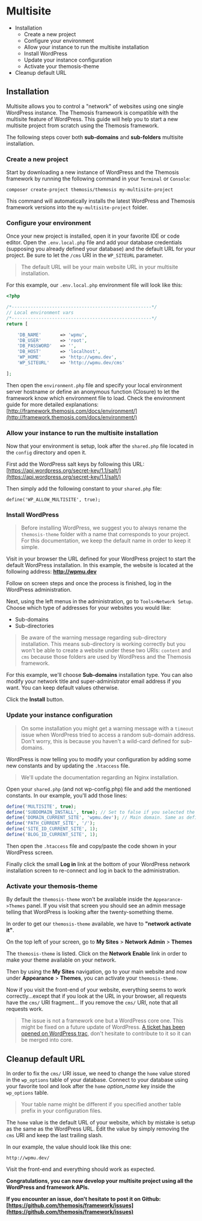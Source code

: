 Multisite
=========

- Installation
	- Create a new project
	- Configure your environment
	- Allow your instance to run the multisite installation
	- Install WordPress
	- Update your instance configuration
	- Activate your themosis-theme
- Cleanup default URL

Installation
------------

Multisite allows you to control a "network" of websites using one single WordPress instance. The Themosis framework is compatible with the multisite feature of WordPress. This guide will help you to start a new multisite project from scratch using the Themosis framework.

The following steps cover both **sub-domains** and **sub-folders** multisite installation.

### Create a new project

Start by downloading a new instance of WordPress and the Themosis framework by running the following command in your `Terminal` or `Console`:

```
composer create-project themosis/themosis my-multisite-project
```

This command will automatically installs the latest WordPress and Themosis framework versions into the `my-multisite-project` folder.

### Configure your environment

Once your new project is installed, open it in your favorite IDE or code editor. Open the `.env.local.php` file and add your database credentials (supposing you already defined your database) and the default URL for your project. Be sure to let the `/cms` URI in the `WP_SITEURL` parameter.

> The default URL will be your main website URL in your multisite installation.

For this example, our `.env.local.php` environment file will look like this:

```php
<?php

/*----------------------------------------------------*/
// Local environment vars
/*----------------------------------------------------*/
return [

    'DB_NAME'       => 'wpmu',
    'DB_USER'       => 'root',
    'DB_PASSWORD'   => '',
    'DB_HOST'       => 'localhost',
    'WP_HOME'       => 'http://wpmu.dev',
    'WP_SITEURL'    => 'http://wpmu.dev/cms'

];
```
Then open the `environment.php` file and specify your local environment server hostname or define an anonymous function (Closure) to let the framework know which environment file to load. Check the environment guide for more detailed explanations: [http://framework.themosis.com/docs/environment/](http://framework.themosis.com/docs/environment/)

### Allow your instance to run the multisite installation

Now that your environment is setup, look after the `shared.php` file located in the `config` directory and open it.

First add the WordPress salt keys by following this URL: [https://api.wordpress.org/secret-key/1.1/salt/](https://api.wordpress.org/secret-key/1.1/salt/)

Then simply add the following constant to your `shared.php` file:

```
define('WP_ALLOW_MULTISITE', true);
```

### Install WordPress

> Before installing WordPress, we suggest you to always rename the `themosis-theme` folder with a name that corresponds to your project. For this documentation, we keep the default name in order to keep it simple.

Visit in your browser the URL defined for your WordPress project to start the default WordPress installation. In this example, the website is located at the following address: **http://wpmu.dev**

Follow on screen steps and once the process is finished, log in the WordPress administration.

Next, using the left menus in the administration, go to `Tools>Network Setup`. Choose which type of addresses for your websites you would like:

- Sub-domains
- Sub-directories

> Be aware of the warning message regarding sub-directory installation. This means sub-directory is working correctly but you won't be able to create a website under these two URIs: `content` and `cms` because those folders are used by WordPress and the Themosis framework.

For this example, we'll choose **Sub-domains** installation type. You can also modify your network title and super-administrator email address if you want. You can keep default values otherwise.

Click the **Install** button.

### Update your instance configuration

> On some installation you might get a warning message with a `timeout` issue when WordPress tried to access a random sub-domain address. Don't worry, this is because you haven't a wild-card defined for sub-domains.

WordPress is now telling you to modify your configuration by adding some new constants and by updating the `.htaccess` file.

> We'll update the documentation regarding an Nginx installation.

Open your `shared.php` (and not wp-config.php) file and add the mentioned constants. In our example, you'll add those lines:

```php
define('MULTISITE', true);
define('SUBDOMAIN_INSTALL', true); // Set to false if you selected the "Sub-directories" installation.
define('DOMAIN_CURRENT_SITE', 'wpmu.dev'); // Main domain. Same as defined in your .env file without the http protocol.
define('PATH_CURRENT_SITE', '/');
define('SITE_ID_CURRENT_SITE', 1);
define('BLOG_ID_CURRENT_SITE', 1);
```

Then open the `.htaccess` file and copy/paste the code shown in your WordPress screen.

Finally click the small **Log in** link at the bottom of your WordPress network installation screen to re-connect and log in back to the administration.

### Activate your themosis-theme

By default the `themosis-theme` won't be available inside the `Appearance->Themes` panel. If you visit that screen you should see an admin message telling that WordPress is looking after the twenty-something theme.

In order to get our `themosis-theme` available, we have to **"network activate it"**.

On the top left of your screen, go to **My Sites** > **Network Admin** > **Themes**

The `themosis-theme` is listed. Click on the **Network Enable** link in order to make your theme available on your network.

Then by using the **My Sites** navigation, go to your main website and now under **Appearance** > **Themes**, you can activate your `themosis-theme`.

Now if you visit the front-end of your website, everything seems to work correctly...except that if you look at the URL in your browser, all requests have the `cms/` URI fragment... If you remove the `cms/` URI, note that all requests work.

> The issue is not a framework one but a WordPress core one. This might be fixed on a future update of WordPress. [A ticket has been opened on WordPress trac](https://core.trac.wordpress.org/ticket/33909), don't hesitate to contribute to it so it can be merged into core.

Cleanup default URL
-------------------

In order to fix the `cms/` URI issue, we need to change the `home` value stored in the `wp_options` table of your database. Connect to your database using your favorite tool and look after the `home` _option\_name_ key inside the `wp_options` table.

> Your table name might be different if you specified another table prefix in your configuration files.

The `home` value is the default URL of your website, which by mistake is setup as the same as the WordPress URL. Edit the value by simply removing the `cms` URI and keep the last trailing slash.

In our example, the value should look like this one:

```mysql
http://wpmu.dev/
```

Visit the front-end and everything should work as expected.

**Congratulations, you can now develop your multisite project using all the WordPress and framework APIs.**

**If you encounter an issue, don't hesitate to post it on Github: [https://github.com/themosis/framework/issues](https://github.com/themosis/framework/issues)**